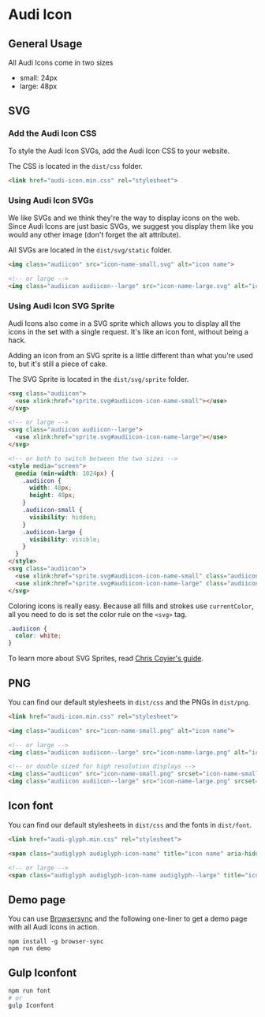 # Audi Icon

## General Usage

All Audi Icons come in two sizes
- small: 24px
- large: 48px

## SVG

### Add the Audi Icon CSS
To style the Audi Icon SVGs, add the Audi Icon CSS to your website.

The CSS is located in the `dist/css` folder.

``` html
<link href="audi-icon.min.css" rel="stylesheet">
```

### Using Audi Icon SVGs
We like SVGs and we think they're the way to display icons on the web. Since Audi Icons are just basic SVGs, we suggest you display them like you would any other image (don't forget the alt attribute).

All SVGs are located in the `dist/svg/static` folder.

``` html
<img class="audiicon" src="icon-name-small.svg" alt="icon name">

<!-- or large -->
<img class="audiicon audiicon--large" src="icon-name-large.svg" alt="icon name">
```

### Using Audi Icon SVG Sprite

Audi Icons also come in a SVG sprite which allows you to display all the icons in the set with a single request. It's like an icon font, without being a hack.

Adding an icon from an SVG sprite is a little different than what you're used to, but it's still a piece of cake.

The SVG Sprite is located in the `dist/svg/sprite` folder.

``` html
<svg class="audiicon">
  <use xlink:href="sprite.svg#audiicon-icon-name-small"></use>
</svg>

<!-- or large -->
<svg class="audiicon audiicon--large">
  <use xlink:href="sprite.svg#audiicon-icon-name-large"></use>
</svg>

<!-- or both to switch between the two sizes -->
<style media="screen">
  @media (min-width: 1024px) {
    .audiicon {
      width: 48px;
      height: 48px;
    }
    .audiicon-small {
      visibility: hidden;
    }
    .audiicon-large {
      visibility: visible;
    }
  }
</style>
<svg class="audiicon">
  <use xlink:href="sprite.svg#audiicon-icon-name-small" class="audiicon-small"></use>
  <use xlink:href="sprite.svg#audiicon-icon-name-large" class="audiicon-large"></use>
</svg>
```

Coloring icons is really easy. Because all fills and strokes use `currentColor`, all you need to do is set the color rule on the `<svg>` tag.

``` css
.audiicon {
  color: white;
}
```

To learn more about SVG Sprites, read [Chris Coyier's guide](http://css-tricks.com/svg-sprites-use-better-icon-fonts/).

## PNG
You can find our default stylesheets in `dist/css` and the PNGs in `dist/png`.

``` html
<link href="audi-icon.min.css" rel="stylesheet">
```

``` html
<img class="audiicon" src="icon-name-small.png" alt="icon name">

<!-- or large -->
<img class="audiicon audiicon--large" src="icon-name-large.png" alt="icon name">

<!-- or double sized for high resolution displays -->
<img class="audiicon" src="icon-name-small.png" srcset="icon-name-small.png 1x, icon-name-small-2x.png 2x" alt="icon name">
<img class="audiicon audiicon--large" src="icon-name-large.png" srcset="icon-name-large.png 1x, icon-name-large-2x.png 2x" alt="icon name">
```

## Icon font
You can find our default stylesheets in `dist/css` and the fonts in `dist/font`.

``` html
<link href="audi-glyph.min.css" rel="stylesheet">
```

``` html
<span class="audiglyph audiglyph-icon-name" title="icon name" aria-hidden="true"></span>

<!-- or large -->
<span class="audiglyph audiglyph-icon-name audiglyph--large" title="icon name" aria-hidden="true"></span>
```

## Demo page

You can use [Browsersync](https://www.browsersync.io/) and the following one-liner to get a demo page with all Audi Icons in action.

```
npm install -g browser-sync
npm run demo
```

## Gulp Iconfont

```bash
npm run font
# or
gulp Iconfont
```
